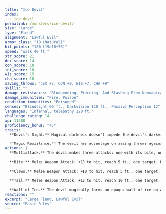 ```yaml
---
title: "Ice Devil"
index:
  - ice-devil
permalink: /monsters/ice-devil/
size: "Large"
type: "Fiend"
alignment: "Lawful Evil"
armor_class: "18 (Natural)"
hit_points: "180 (19d10+76)"
speed: "walk 40 ft."
str_score: 21
dex_score: 14
con_score: 18
int_score: 18
wis_score: 15
cha_score: 18
saving_throws: "DEX +7, CON +9, WIS +7, CHA +9"
skills: ""
damage_resistances: "Bludgeoning, Piercing, And Slashing From Nonmagical Weapons That Aren'T Silvered"
damage_immunities: "Fire, Poison"
condition_immunities: "Poisoned"
senses: "Blindsight 60 ft., Darkvision 120 ft., Passive Perception 12"
languages: "Infernal, telepathy 120 ft."
challenge_rating: 14
xp: 11500
proficiency_bonus: "+5"
traits: |
  **Devil's Sight.** Magical darkness doesn't impede the devil's darkvision.
  
  **Magic Resistance.** The devil has advantage on saving throws against spells and other magical effects.
actions: |
  **Multiattack.** The devil makes three attacks: one with its bite, one with its claws, and one with its tail.
  
  **Bite.** Melee Weapon Attack: +10 to hit, reach 5 ft., one target. Hit: 12 (2d6 + 5) piercing damage plus 10 (3d6) cold damage.
  
  **Claws.** Melee Weapon Attack: +10 to hit, reach 5 ft., one target. Hit: 10 (2d4 + 5) slashing damage plus 10 (3d6) cold damage.
  
  **Tail.** Melee Weapon Attack: +10 to hit, reach 10 ft., one target. Hit: 12 (2d6 + 5) bludgeoning damage plus 10 (3d6) cold damage.
  
  **Wall of Ice.** The devil magically forms an opaque wall of ice on a solid surface it can see within 60 feet of it. The wall is 1 foot thick and up to 30 feet long and 10 feet high, or it's a hemispherical dome up to 20 feet in diameter. When the wall appears, each creature in its space is pushed out of it by the shortest route. The creature chooses which side of the wall to end up on, unless the creature is incapacitated. The creature then makes a DC 17 Dexterity saving throw, taking 35 (10d6) cold damage on a failed save, or half as much damage on a successful one. The wall lasts for 1 minute or until the devil is incapacitated or dies. The wall can be damaged and breached; each 10-foot section has AC 5, 30 hit points, vulnerability to fire damage, and immunity to acid, cold, necrotic, poison, and psychic damage. If a section is destroyed, it leaves behind a sheet of frigid air in the space the wall occupied. Whenever a creature finishes moving through the frigid air on a turn, willingly or otherwise, the creature must make a DC 17 Constitution saving throw, taking 17 (5d6) cold damage on a failed save, or half as much damage on a successful one. The frigid air dissipates when the rest of the wall vanishes.
reactions: ""
excerpt: "Large Fiend, Lawful Evil"
source: "Basic Rules"
---
```

